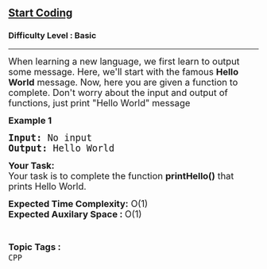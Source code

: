<h2><a href="https://www.geeksforgeeks.org/problems/start-coding/1?page=4&difficulty=Basic&sortBy=submissions">Start Coding</a></h2><h3>Difficulty Level : Basic</h3><hr><div class="problems_problem_content__Xm_eO"><p><span style="font-size: 18px;">When learning a new language, we first learn to output some message. Here, we'll start with the famous <strong>Hello World</strong> message. Now, here you are given a function to complete. Don't worry about the input and output of functions, just print "Hello World" message&nbsp;</span></p>
<p><span style="font-size: 18px;"><strong>Example 1</strong></span></p>
<pre><span style="font-size: 14pt;"><strong>Input:</strong> No input<br><strong>Output:</strong> Hello World</span></pre>
<p><span style="font-size: 18px;"><strong>Your Task:</strong><br>Your task is to complete the function <strong>printHello()</strong> that prints Hello World.</span></p>
<p><span style="font-size: 18px;"><strong>Expected Time Complexity:</strong> O(1)<br><strong>Expected Auxilary Space : </strong>O(1)</span></p></div><br><p><span style=font-size:18px><strong>Topic Tags : </strong><br><code>CPP</code>&nbsp;